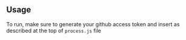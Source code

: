 ## Usage
To run, make sure to generate your github access token and insert as described at the top of ```process.js``` file